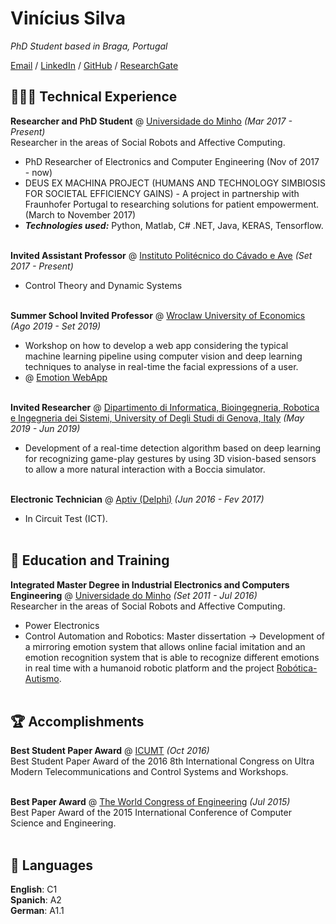 # Vinícius Silva

_PhD Student based in Braga, Portugal_ <br>

[Email](mailto:vinicio121@hotmail.com) / [LinkedIn](https://www.linkedin.com/in/vinicius-silva-816119b7/) / [GitHub](https://github.com/vinicius121/) / [ResearchGate](https://www.researchgate.net/profile/Vinicius-Silva) 

## 👩🏼‍💻 Technical Experience

**Researcher and PhD Student** @ [Universidade do Minho](https://www.uminho.pt/PT/) _(Mar 2017 - Present)_ <br>
Researcher in the areas of Social Robots and Affective Computing.
  - PhD Researcher of Electronics and Computer Engineering (Nov of 2017 - now)
  - DEUS EX MACHINA PROJECT (HUMANS AND TECHNOLOGY SIMBIOSIS FOR SOCIETAL EFFICIENCY GAINS) - A project in partnership with Fraunhofer Portugal to researching solutions for patient empowerment. (March to November 2017)
  - **_Technologies used:_** Python, Matlab, C# .NET, Java, KERAS, Tensorflow.
<br><br>

**Invited Assistant Professor** @ [Instituto Politécnico do Cávado e Ave](https://ipca.pt/) _(Set 2017 - Present)_ <br>
  -	Control Theory and Dynamic Systems
<br><br>

**Summer School Invited Professor** @ [Wroclaw University of Economics](https://www.ue.wroc.pl/en/) _(Ago 2019 - Set 2019)_ <br>
  -	Workshop on how to develop a web app considering the typical machine learning pipeline using computer vision and deep learning techniques to analyse in real-time the facial expressions of a user.
  -	@ [Emotion WebApp](https://vinicius121.github.io/emotion-recognition-wroclaw/)
<br><br>

**Invited Researcher** @ [Dipartimento di Informatica, Bioingegneria, Robotica e Ingegneria dei Sistemi,  University of Degli Studi di Genova, Italy](https://www.dibris.unige.it/) _(May 2019 - Jun 2019)_ <br>
  -	Development of a real-time detection algorithm based on deep learning for recognizing game-play gestures by using 3D vision-based sensors to allow a more natural interaction with a Boccia simulator.
<br><br>

**Electronic Technician** @ [Aptiv (Delphi)](https://www.aptiv.com/) _(Jun 2016 - Fev 2017)_ <br>
  -	In Circuit Test (ICT).
<br><br>

## 🏫 Education and Training

**Integrated Master Degree in Industrial Electronics and Computers Engineering** @ [Universidade do Minho](https://www.uminho.pt/PT/) _(Set 2011 - Jul 2016)_ <br>
Researcher in the areas of Social Robots and Affective Computing.
  - Power Electronics
  - Control Automation and Robotics: Master dissertation -> Development of a mirroring emotion system that allows online facial imitation and an emotion recognition system that is able to recognize different emotions in real time with a humanoid robotic platform and the project [Robótica-Autismo](https://robotica-autismo.dei.uminho.pt/).
<br><br>
  
  ## 🏆 Accomplishments

**Best Student Paper Award** @ [ICUMT](http://www.wikicfp.com/cfp/program?id=1500) _(Oct 2016)_ <br>
Best Student Paper Award of the 2016 8th International Congress on Ultra Modern Telecommunications and Control Systems and Workshops.
<br><br>

**Best Paper Award** @ [The World Congress of Engineering](http://www.iaeng.org/) _(Jul 2015)_<br>
Best Paper Award of the 2015 International Conference of Computer Science and Engineering.
<br><br>

## 💬 Languages

**English**: C1 <br>
**Spanich**: A2 <br>
**German**: A1.1
<br><br>
